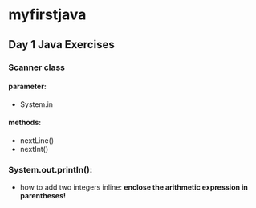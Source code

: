 # myfirstjava

## Day 1 Java Exercises

### Scanner class
#### parameter: 
- System.in
#### methods: 
- nextLine()
- nextInt()
 
### System.out.println():
- how to add two integers inline: **enclose the arithmetic expression in parentheses!**
